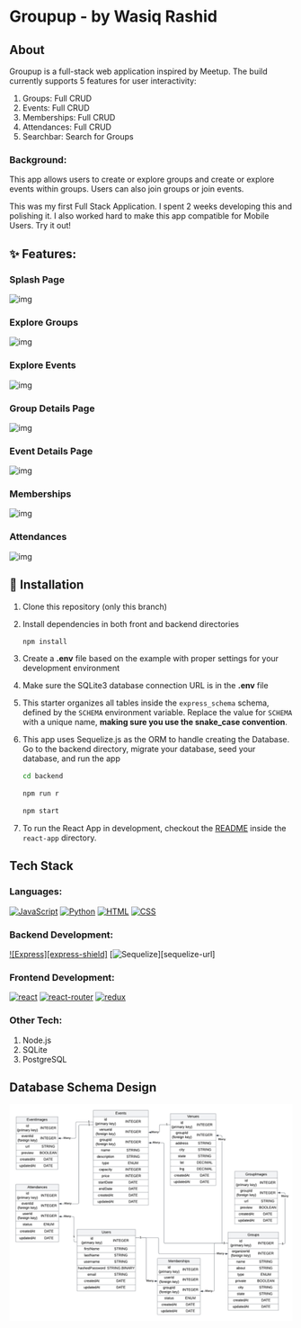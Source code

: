 # Groupup - by Wasiq Rashid

## **About**

Groupup is a full-stack web application inspired by Meetup. The build currently supports 5 features for user interactivity:

1. Groups: Full CRUD
2. Events: Full CRUD
3. Memberships: Full CRUD
4. Attendances: Full CRUD
5. Searchbar: Search for Groups

### Background:

This app allows users to create or explore groups and create or explore events within groups. Users can also join groups or join events.

This was my first Full Stack Application. I spent 2 weeks developing this and polishing it. I also worked hard to make this app compatible for Mobile Users. Try it out!

## ✨ **Features**:

### Splash Page

![img](https://media.discordapp.net/attachments/1084619922384101588/1084620994787946496/image.png?width=1724&height=837)

### Explore Groups

![img](https://media.discordapp.net/attachments/1084619922384101588/1084621088824246292/image.png?width=838&height=891)

### Explore Events

![img](https://media.discordapp.net/attachments/1084619922384101588/1084621200602435604/image.png?width=954&height=891)

### Group Details Page

![img](https://media.discordapp.net/attachments/1084619922384101588/1084621441632305273/image.png?width=1443&height=891)

### Event Details Page

![img](https://media.discordapp.net/attachments/1084619922384101588/1084621326821638164/image.png?width=1593&height=891)

### Memberships

![img](https://media.discordapp.net/attachments/1084619922384101588/1084621554903683128/image.png?width=1004&height=891)

### Attendances

![img](https://media.discordapp.net/attachments/1084619922384101588/1084621383612497920/image.png?width=765&height=891)

## 📁 Installation

1. Clone this repository (only this branch)

2. Install dependencies in both front and backend directories

    ```bash
    npm install
    ```

3. Create a **.env** file based on the example with proper settings for your
   development environment

4. Make sure the SQLite3 database connection URL is in the **.env** file

5. This starter organizes all tables inside the `express_schema` schema, defined
   by the `SCHEMA` environment variable. Replace the value for
   `SCHEMA` with a unique name, **making sure you use the snake_case
   convention**.

6. This app uses Sequelize.js as the ORM to handle creating the Database. Go to the backend directory, migrate your database, seed your database, and run the app

    ```bash
	cd backend
    ```

    ```bash
    npm run r
    ```

    ```bash (both frontend and backend directories )
    npm start
    ```

7. To run the React App in development, checkout the [README](./react-app/README.md) inside the `react-app` directory.

## **Tech Stack**

### Languages:

[![JavaScript][javascript-shield]][javascript-url]
[![Python][python-shield]][python-url]
[![HTML][html-shield]][html-url]
[![CSS][css-shield]][css-url]

### Backend Development:

[![Express][express-shield]][express-url]
[![Sequelize][sequelize-shield]][sequelize-url]

### Frontend Development:

[![react][react-shield]][react-url]
[![react-router][react-router-shield]][react-router-url]
[![redux][redux-shield]][redux-url]

### Other Tech:

1. Node.js
2. SQLite
3. PostgreSQL

## Database Schema Design

![groupup-db-schema]

<!-- MARKDOWN LINKS & IMAGES -->

[groupup-db-schema]: ./groupup-wr-diagram.png
[javascript-shield]: https://img.shields.io/badge/JavaScript-323330?style=for-the-badge&logo=javascript&logoColor=F7DF1E
[python-shield]: https://img.shields.io/badge/Python-3776AB?style=for-the-badge&logo=python&logoColor=white
[html-shield]: https://img.shields.io/badge/HTML5-E34F26?style=for-the-badge&logo=html5&logoColor=white
[css-shield]: https://img.shields.io/badge/CSS-239120?&style=for-the-badge&logo=css3&logoColor=white
[flask-shield]: https://img.shields.io/badge/Flask-000000?style=for-the-badge&logo=flask&logoColor=white
[sqlite-shield]: https://img.shields.io/badge/SQLite-07405E?style=for-the-badge&logo=sqlite&logoColor=white
[postgresql-shield]: https://img.shields.io/badge/PostgreSQL-316192?style=for-the-badge&logo=postgresql&logoColor=white
[react-shield]: https://img.shields.io/badge/React-20232A?style=for-the-badge&logo=react&logoColor=61DAFB
[react-router-shield]: https://img.shields.io/badge/React_Router-CA4245?style=for-the-badge&logo=react-router&logoColor=white
[redux-shield]: https://img.shields.io/badge/Redux-593D88?style=for-the-badge&logo=redux&logoColor=white
[linkedin-shield]: https://img.shields.io/badge/LinkedIn-0077B5?style=for-the-badge&logo=linkedin&logoColor=white
[javascript-url]: https://www.javascript.com/
[python-url]: https://www.python.org/
[html-url]: https://www.w3.org/html/
[css-url]: https://www.w3.org/Style/CSS/Overview.en.html
[flask-url]: https://flask.palletsprojects.com/en/2.2.x/
[sqlite-url]: https://www.sqlite.org/index.html
[postgresql-url]: https://www.postgresql.org/
[react-url]: https://reactjs.org/
[react-router-url]: https://reactrouter.com/en/main
[redux-url]: https://redux.js.org/
[linkedin-url]: https://www.linkedin.com/in/wasiq-rashid-fsd/
[portfolio-url]: https://wasiqr-portfolio.onrender.com/
[express-url]: https://expressjs.com/en/4x/api.html
[sqlite-url]: https://www.sqlite.org/index.html
[sequelize-shield]:	https://img.shields.io/badge/sequelize-323330?style=for-the-badge&logo=sequelize&logoColor=blue

